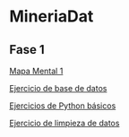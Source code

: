 # MineriaDat

## Fase 1

[Mapa Mental 1](https://github.com/CarlosMorales04/MineriaDat/blob/main/MapaMental_1_1857712.pdf)

[Ejercicio de base de datos](https://github.com/Ale-MR-22/FCFM-MINERIA-DE-DATOS-AMR/blob/main/Equipo_9-EjercicioBaseDeDatos.pdf)

[Ejercicios de Python básicos](https://github.com/CarlosMorales04/MineriaDat/blob/main/Ej_Python_1857712.ipynb)

[Ejercicio de limpieza de datos](https://github.com/Ale-MR-22/FCFM-MINERIA-DE-DATOS-AMR/blob/main/Ej_Limpieza_Equipo_9.ipynb)
